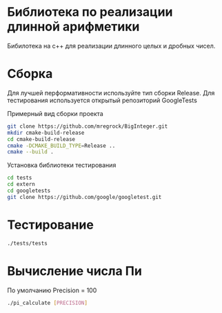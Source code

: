# Библиотека по реализации длинной арифметики

Бибилотека на с++ для реализации длинного целых и дробных чисел.

# Сборка
Для лучшей перформативности используйте тип сборки Release.
Для тестирования используется открытый репозиторий GoogleTests

Примерный вид сборки проекта
```bash
git clone https://github.com/mregrock/BigInteger.git
mkdir cmake-build-release
cd cmake-build-release
cmake -DCMAKE_BUILD_TYPE=Release ..
cmake --build .
```
Установка библиотеки тестирования
```bash
cd tests
cd extern
cd googletests
git clone https://github.com/google/googletest.git
```




# Тестирование
```bash
./tests/tests
```

# Вычисление числа Пи

По умолчанию Precision = 100
```bash
./pi_calculate [PRECISION]
```





